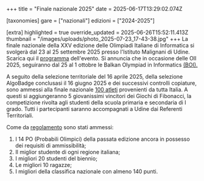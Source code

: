 +++
title = "Finale nazionale 2025"
date = 2025-06-17T13:29:02.074Z

[taxonomies]
gare = ["nazionali"]
edizioni = ["2024-2025"]

[extra]
highlighted = true
override_updated = 2025-06-26T15:52:11.413Z
thumbnail = "/images/uploads/photo_2025-07-23_17-43-38.jpg"
+++
La finale nazionale della XXV edizione delle Olimpiadi Italiane di Informatica
si svolgerà dal 23 al 25 settembre 2025 presso l'Istituto Malignani di Udine.
Scarica qui il 
[programma](/documents/Programma%2023-30%20settembre%20OII.pdf) dell'evento. Si
annuncia che in occasione delle OII 2025,
seguiranno dal 25 al 1 ottobre le Balkan Olympiad in Informatics
[(BOI).](https://boi2025.anpc.it/)

A seguito della selezione territoriale del 16 aprile 2025, della selezione AlgoBadge conclusasi il 16 giugno 2025 e dei successivi controlli copiature, sono ammessi alla
finale nazionale [100 atleti](/results/Ammessi_OII_2025.xlsx) provenienti da tutta Italia. A questi si
aggiungeranno 5 giovanissimi vincitori dei Giochi di Fibonacci, la
competizione rivolta agli studenti della scuola primaria e secondaria di I
grado. Tutti i partecipanti saranno accompagnati a Udine dai Referenti
Territoriali.

<!-- more -->

Come da [regolamento](/regulations/Regolamento_Nazionale_2025.pdf) sono stati ammessi:

1. I 14 PO (Probabili Olimpici) della passata edizione ancora in possesso dei requisiti di ammissibilità;
2. Il miglior studente di ogni regione italiana;
3. I migliori 20 studenti del biennio;
4. Le migliori 10 ragazze;
5. I migliori della classifica nazionale con almeno 140 punti.
